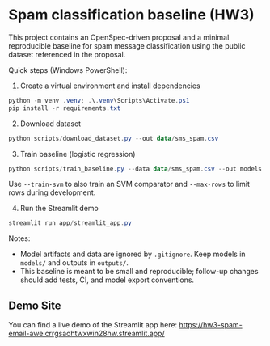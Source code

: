 # Spam classification baseline (HW3)

This project contains an OpenSpec-driven proposal and a minimal reproducible baseline for spam message classification using the public dataset referenced in the proposal.

Quick steps (Windows PowerShell):

1. Create a virtual environment and install dependencies

```powershell
python -m venv .venv; .\.venv\Scripts\Activate.ps1
pip install -r requirements.txt
```

2. Download dataset

```powershell
python scripts/download_dataset.py --out data/sms_spam.csv
```

3. Train baseline (logistic regression)

```powershell
python scripts/train_baseline.py --data data/sms_spam.csv --out models --metrics-out outputs/metrics.json
```

Use `--train-svm` to also train an SVM comparator and `--max-rows` to limit rows during development.

4. Run the Streamlit demo

```powershell
streamlit run app/streamlit_app.py
```

Notes:
- Model artifacts and data are ignored by `.gitignore`. Keep models in `models/` and outputs in `outputs/`.
- This baseline is meant to be small and reproducible; follow-up changes should add tests, CI, and model export conventions.

## Demo Site

You can find a live demo of the Streamlit app here: https://hw3-spam-email-aweicrrgsaohtwxwin28hw.streamlit.app/